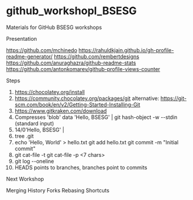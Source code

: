 # github_workshopl_BSESG
Materials for GitHub BSESG workshops

Presentation 

https://github.com/mchinedo
https://rahuldkjain.github.io/gh-profile-readme-generator/
https://github.com/rembertdesigns
https://github.com/anuraghazra/github-readme-stats
https://github.com/antonkomarev/github-profile-views-counter


Steps

1. https://chocolatey.org/install
2. https://community.chocolatey.org/packages/git
	alternative: https://git-scm.com/book/en/v2/Getting-Started-Installing-Git
3. https://www.gitkraken.com/download
4. Compresses 'blob' data 'Hello, BSESG' | git hash-object -w --stdin (standard input)
5. 14/0'Hello, BSESG' | 
5. tree .git
7. echo 'Hello, World' > hello.txt
	 git add hello.txt
		git commit -m "Initial commit"
8. git cat-file -t 
	git cat-file -p <7 chars>
9. git log --oneline
9. HEADS points to branches, branches point to commits


Next Workshop

Merging
History
Forks
Rebasing
Shortcuts
